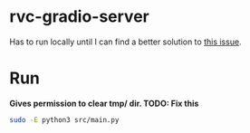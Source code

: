 # rvc-gradio-server

Has to run locally until I can find a better solution to [this issue](https://github.com/gradio-app/gradio/issues/3602).


# Run
**Gives permission to clear tmp/ dir. TODO: Fix this**
```bash
sudo -E python3 src/main.py
```